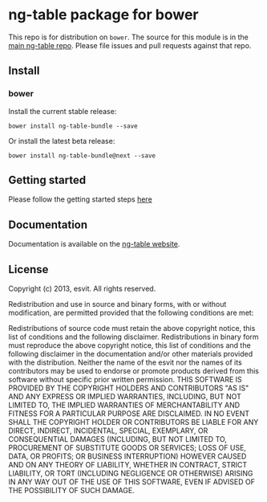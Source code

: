 # ng-table package for bower

This repo is for distribution on `bower`. The source for this module is in the
[main ng-table repo](https://github.com/esvit/ng-table/tree/master/src).
Please file issues and pull requests against that repo.

## Install

### bower

Install the current stable release:

```shell
bower install ng-table-bundle --save
```

Or install the latest beta release:

```shell
bower install ng-table-bundle@next --save
```

## Getting started

Please follow the getting started steps [here](http://ng-table.com/)

## Documentation

Documentation is available on the
[ng-table website](http://ng-table.com/).

## License

Copyright (c) 2013, esvit.
All rights reserved.

Redistribution and use in source and binary forms, with or without modification, are permitted provided that the following conditions are met:

Redistributions of source code must retain the above copyright notice, this list of conditions and the following disclaimer.
Redistributions in binary form must reproduce the above copyright notice, this list of conditions and the following disclaimer in the documentation and/or other materials provided with the distribution.
Neither the name of the esvit nor the names of its contributors may be used to endorse or promote products derived from this software without specific prior written permission.
THIS SOFTWARE IS PROVIDED BY THE COPYRIGHT HOLDERS AND CONTRIBUTORS "AS IS" AND ANY EXPRESS OR IMPLIED WARRANTIES, INCLUDING, BUT NOT LIMITED TO, THE IMPLIED WARRANTIES OF MERCHANTABILITY AND FITNESS FOR A PARTICULAR PURPOSE ARE DISCLAIMED. IN NO EVENT SHALL THE COPYRIGHT HOLDER OR CONTRIBUTORS BE LIABLE FOR ANY DIRECT, INDIRECT, INCIDENTAL, SPECIAL, EXEMPLARY, OR CONSEQUENTIAL DAMAGES (INCLUDING, BUT NOT LIMITED TO, PROCUREMENT OF SUBSTITUTE GOODS OR SERVICES; LOSS OF USE, DATA, OR PROFITS; OR BUSINESS INTERRUPTION) HOWEVER CAUSED AND ON ANY THEORY OF LIABILITY, WHETHER IN CONTRACT, STRICT LIABILITY, OR TORT (INCLUDING NEGLIGENCE OR OTHERWISE) ARISING IN ANY WAY OUT OF THE USE OF THIS SOFTWARE, EVEN IF ADVISED OF THE POSSIBILITY OF SUCH DAMAGE.
